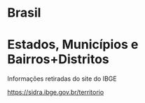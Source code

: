 # Brasil

# Estados, Municípios e Bairros+Distritos

Informações retiradas do site do IBGE

https://sidra.ibge.gov.br/territorio
